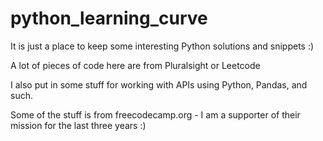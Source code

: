 # python_learning_curve

It is just a place to keep some interesting Python solutions and snippets :)

A lot of pieces of code here are from Pluralsight or Leetcode

I also put in some stuff for working with APIs using Python, Pandas, and such.

Some of the stuff is from freecodecamp.org - I am a supporter of their mission for the last three years :)
